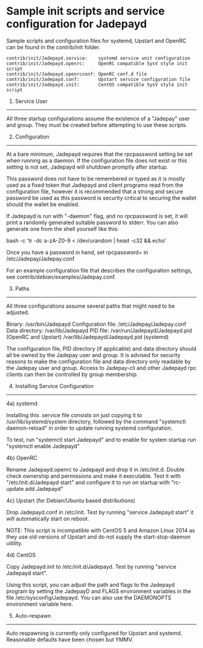 Sample init scripts and service configuration for Jadepayd
==========================================================

Sample scripts and configuration files for systemd, Upstart and OpenRC
can be found in the contrib/init folder.

    contrib/init/Jadepayd.service:    systemd service unit configuration
    contrib/init/Jadepayd.openrc:     OpenRC compatible SysV style init script
    contrib/init/Jadepayd.openrcconf: OpenRC conf.d file
    contrib/init/Jadepayd.conf:       Upstart service configuration file
    contrib/init/Jadepayd.init:       CentOS compatible SysV style init script

1. Service User
---------------------------------

All three startup configurations assume the existence of a "Jadepay" user
and group.  They must be created before attempting to use these scripts.

2. Configuration
---------------------------------

At a bare minimum, Jadepayd requires that the rpcpassword setting be set
when running as a daemon.  If the configuration file does not exist or this
setting is not set, Jadepayd will shutdown promptly after startup.

This password does not have to be remembered or typed as it is mostly used
as a fixed token that Jadepayd and client programs read from the configuration
file, however it is recommended that a strong and secure password be used
as this password is security critical to securing the wallet should the
wallet be enabled.

If Jadepayd is run with "-daemon" flag, and no rpcpassword is set, it will
print a randomly generated suitable password to stderr.  You can also
generate one from the shell yourself like this:

bash -c 'tr -dc a-zA-Z0-9 < /dev/urandom | head -c32 && echo'

Once you have a password in hand, set rpcpassword= in /etc/Jadepay/Jadepay.conf

For an example configuration file that describes the configuration settings,
see contrib/debian/examples/Jadepay.conf.

3. Paths
---------------------------------

All three configurations assume several paths that might need to be adjusted.

Binary:              /usr/bin/Jadepayd
Configuration file:  /etc/Jadepay/Jadepay.conf
Data directory:      /var/lib/Jadepayd
PID file:            /var/run/Jadepayd/Jadepayd.pid (OpenRC and Upstart)
                     /var/lib/Jadepayd/Jadepayd.pid (systemd)

The configuration file, PID directory (if applicable) and data directory
should all be owned by the Jadepay user and group.  It is advised for security
reasons to make the configuration file and data directory only readable by the
Jadepay user and group.  Access to Jadepay-cli and other Jadepayd rpc clients
can then be controlled by group membership.

4. Installing Service Configuration
-----------------------------------

4a) systemd

Installing this .service file consists on just copying it to
/usr/lib/systemd/system directory, followed by the command
"systemctl daemon-reload" in order to update running systemd configuration.

To test, run "systemctl start Jadepayd" and to enable for system startup run
"systemctl enable Jadepayd"

4b) OpenRC

Rename Jadepayd.openrc to Jadepayd and drop it in /etc/init.d.  Double
check ownership and permissions and make it executable.  Test it with
"/etc/init.d/Jadepayd start" and configure it to run on startup with
"rc-update add Jadepayd"

4c) Upstart (for Debian/Ubuntu based distributions)

Drop Jadepayd.conf in /etc/init.  Test by running "service Jadepayd start"
it will automatically start on reboot.

NOTE: This script is incompatible with CentOS 5 and Amazon Linux 2014 as they
use old versions of Upstart and do not supply the start-stop-daemon uitility.

4d) CentOS

Copy Jadepayd.init to /etc/init.d/Jadepayd. Test by running "service Jadepayd start".

Using this script, you can adjust the path and flags to the Jadepayd program by
setting the JadepayD and FLAGS environment variables in the file
/etc/sysconfig/Jadepayd. You can also use the DAEMONOPTS environment variable here.

5. Auto-respawn
-----------------------------------

Auto respawning is currently only configured for Upstart and systemd.
Reasonable defaults have been chosen but YMMV.
